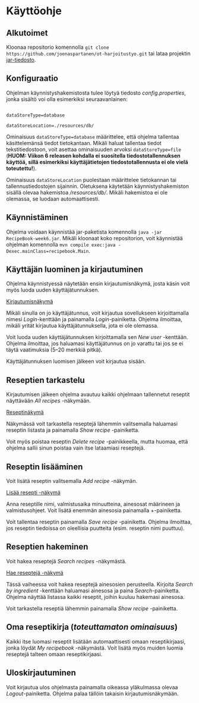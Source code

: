 # Käyttöohje

## Alkutoimet

Kloonaa repositorio komennolla `git clone https://github.com/joonaspartanen/ot-harjoitustyo.git` tai lataa projektin [jar-tiedosto](https://github.com/joonaspartanen/ot-harjoitustyo/releases/tag/week6).

## Konfiguraatio

Ohjelman käynnistyshakemistosta tulee löytyä tiedosto _config.properties_, jonka sisältö voi olla esimerkiksi seuraavanlainen:

```

dataStoreType=database

dataStoreLocation=./resources/db/

```

Ominaisuus `dataStoreType=database` määrittelee, että ohjelma tallentaa käsittelemänsä tiedot tietokantaan. Mikäli haluat tallentaa tiedot tekstitiedostoon, voit asettaa ominaisuuden arvoksi `dataStoreType=file` (**HUOM: Viikon 6 releasen kohdalla ei suositella tiedostotallennuksen käyttöä, sillä esimerkiksi käyttäjätietojen tiedostotallennusta ei ole vielä toteutettu!**).

Ominaisuus `dataStoreLocation` puolestaan määrittelee tietokannan tai tallennustiedostojen sijainnin. Oletuksena käytetään käynnistyshakemiston sisällä olevaa hakemistoa _/resources/db/_. Mikäli hakemistoa ei ole olemassa, se luodaan automaattisesti.

## Käynnistäminen

Ohjelma voidaan käynnistää jar-paketista komennolla `java -jar RecipeBook-week6.jar`. Mikäli kloonaat koko repositorion, voit käynnistää ohjelman komennolla `mvn compile exec:java -Dexec.mainClass=recipebook.Main`.

## Käyttäjän luominen ja kirjautuminen

Ohjelma käynnistyessä näytetään ensin kirjautumisnäkymä, josta käsin voit myös luoda uuden käyttäjätunnuksen.

[Kirjautumisnäkymä](https://github.com/joonaspartanen/ot-harjoitustyo/blob/master/RecipeBook/dokumentointi/login.png)

Mikäli sinulla on jo käyttäjätunnus, voit kirjautua sovellukseen kirjoittamalla nimesi _Login_-kenttään ja painamalla _Login_-painiketta. Ohjelma ilmoittaa, mikäli yrität kirjautua käyttäjätunnuksella, jota ei ole olemassa.

Voit luoda uuden käyttäjätunnuksen kirjoittamalla sen _New user_ -kenttään. Ohjelma ilmoittaa, jos haluamasi käyttäjätunnus on jo varattu tai jos se ei täytä vaatimuksia (5–20 merkkiä pitkä).

Käyttäjätunnuksen luomisen jälkeen voit kirjautua sisään.

## Reseptien tarkastelu

Kirjautumisen jälkeen ohjelma avautuu kaikki ohjelmaan tallennetut reseptit näyttävään _All recipes_ -näkymään.

[Reseptinäkymä](https://github.com/joonaspartanen/ot-harjoitustyo/blob/master/RecipeBook/dokumentointi/all_recipes.png)

Näkymässä voit tarkastella reseptejä lähemmin valitsemalla haluamasi reseptin listasta ja painamalla _Show recipe_ -painiketta.

Voit myös poistaa reseptin _Delete recipe_ -painikkeella, mutta huomaa, että ohjelma sallii sinun poistaa vain itse lataamiasi reseptejä.

## Reseptin lisääminen

Voit lisätä reseptin valitsemalla _Add recipe_ -näkymän.

[Lisää resepti -näkymä](https://github.com/joonaspartanen/ot-harjoitustyo/blob/master/RecipeBook/dokumentointi/add_recipe.png)

Anna reseptille nimi, valmistusaika minuutteina, ainesosat määrineen ja valmistusohjeet. Voit lisätä enemmän ainesosia painamalla +-painiketta.

Voit tallentaa reseptin painamalla _Save recipe_ -painiketta. Ohjelma ilmoittaa, jos reseptin tiedoissa on oleellisia puutteita (esim. reseptin nimi puuttuu).

## Reseptien hakeminen

Voit hakea reseptejä _Search recipes_ -näkymästä.

[Hae reseptejä -näkymä](https://github.com/joonaspartanen/ot-harjoitustyo/blob/master/RecipeBook/dokumentointi/search_recipe.png)

Tässä vaiheessa voit hakea reseptejä ainesosien perusteella. Kirjoita _Search by ingredient_ -kenttään haluamasi ainesosa ja paina _Search_-painiketta. Ohjelma näyttää listassa kaikki reseptit, joihin kuuluu hakemasi ainesosa.

Voit tarkastella reseptiä lähemmin painamalla _Show recipe_ -painiketta.

## Oma reseptikirja (_toteuttamaton ominaisuus_)

Kaikki itse luomasi reseptit lisätään automaattisesti omaan reseptikirjaasi, jonka löydät _My recipebook_ -näkymästä. Voit lisätä myös muiden luomia reseptejä talteen omaan reseptikirjaasi.

## Uloskirjautuminen

Voit kirjautua ulos ohjelmasta painamalla oikeassa yläkulmassa olevaa _Logout_-painiketta. Ohjelma palaa tällöin takaisin kirjautumisnäkymään.
